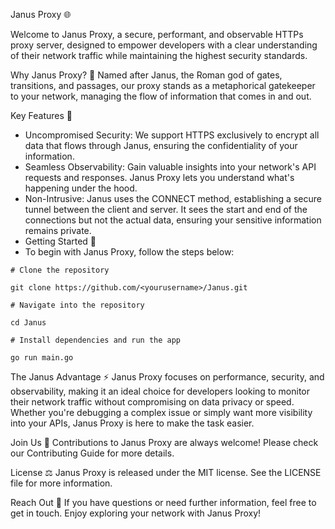 Janus Proxy 🌐

Welcome to Janus Proxy, a secure, performant, and observable HTTPs proxy server, designed to empower developers with a clear understanding of their network traffic while maintaining the highest security standards.

Why Janus Proxy? 🤔
Named after Janus, the Roman god of gates, transitions, and passages, our proxy stands as a metaphorical gatekeeper to your network, managing the flow of information that comes in and out.

Key Features 🚀

- Uncompromised Security: We support HTTPS exclusively to encrypt all data that flows through Janus, ensuring the confidentiality of your information.
- Seamless Observability: Gain valuable insights into your network's API requests and responses. Janus Proxy lets you understand what's happening under the hood.
- Non-Intrusive: Janus uses the CONNECT method, establishing a secure tunnel between the client and server. It sees the start and end of the connections but not the actual data, ensuring your sensitive information remains private.
- Getting Started 🏁
- To begin with Janus Proxy, follow the steps below:

```
# Clone the repository

git clone https://github.com/<yourusername>/Janus.git

# Navigate into the repository

cd Janus

# Install dependencies and run the app

go run main.go
```

The Janus Advantage ⚡
Janus Proxy focuses on performance, security, and observability, making it an ideal choice for developers looking to monitor their network traffic without compromising on data privacy or speed. Whether you're debugging a complex issue or simply want more visibility into your APIs, Janus Proxy is here to make the task easier.

Join Us 🤝
Contributions to Janus Proxy are always welcome! Please check our Contributing Guide for more details.

License ⚖️
Janus Proxy is released under the MIT license. See the LICENSE file for more information.

Reach Out 💌
If you have questions or need further information, feel free to get in touch. Enjoy exploring your network with Janus Proxy!
